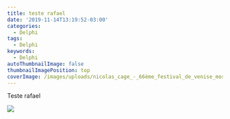 ```yaml
---
title: teste rafael
date: '2019-11-14T13:19:52-03:00'
categories:
  - Delphi
tags:
  - Delphi
keywords:
  - Delphi
autoThumbnailImage: false
thumbnailImagePosition: top
coverImage: /images/uploads/nicolas_cage_-_66ème_festival_de_venise_mostra-480x594.jpg
---
```

Teste rafael

![](/images/uploads/nicolas_cage_-_66ème_festival_de_venise_mostra-480x594.jpg)

